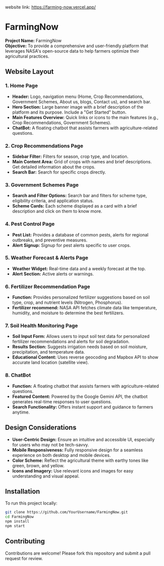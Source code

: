 website link: https://farming-now.vercel.app/
# FarmingNow

**Project Name:** FarmingNow  
**Objective:** To provide a comprehensive and user-friendly platform that leverages NASA's open-source data to help farmers optimize their agricultural practices.

## Website Layout

### 1. Home Page
- **Header:** Logo, navigation menu (Home, Crop Recommendations, Government Schemes, About us, blogs, Contact us), and search bar.
- **Hero Section:** Large banner image with a brief description of the platform and its purpose. Include a "Get Started" button.
- **Main Features Overview:** Quick links or icons to the main features (e.g., Crop Recommendations, Government Schemes).
- **ChatBot:** A floating chatbot that assists farmers with agriculture-related questions.

### 2. Crop Recommendations Page
- **Sidebar Filter:** Filters for season, crop type, and location.
- **Main Content Area:** Grid of crops with names and brief descriptions. Get detailed information about the crops.
- **Search Bar:** Search for specific crops directly.

### 3. Government Schemes Page
- **Search and Filter Options:** Search bar and filters for scheme type, eligibility criteria, and application status.
- **Scheme Cards:** Each scheme displayed as a card with a brief description and click on them to know more.

### 4. Pest Control Page
- **Pest List:** Provides a database of common pests, alerts for regional outbreaks, and preventive measures.
- **Alert Signup:** Signup for pest alerts specific to user crops.

### 5. Weather Forecast & Alerts Page
- **Weather Widget:** Real-time data and a weekly forecast at the top.
- **Alert Section:** Active alerts or warnings.

### 6. Fertilizer Recommendation Page
- **Function:** Provides personalized fertilizer suggestions based on soil type, crop, and nutrient levels (Nitrogen, Phosphorus).
- **Fertilizer recommend:** NASA API fetches climate data like temperature, humidity, and moisture to determine the best fertilizers.

### 7. Soil Health Monitoring Page
- **Soil Input Form:** Allows users to input soil test data for personalized fertilizer recommendations and alerts for soil degradation.
- **Results Section:** Suggests irrigation needs based on soil moisture, precipitation, and temperature data.
- **Educational Content:** Uses reverse geocoding and Mapbox API to show accurate land location (satellite view).

### 8. ChatBot
- **Function:** A floating chatbot that assists farmers with agriculture-related questions.
- **Featured Content:** Powered by the Google Gemini API, the chatbot generates real-time responses to user questions.
- **Search Functionality:** Offers instant support and guidance to farmers anytime.

## Design Considerations
- **User-Centric Design:** Ensure an intuitive and accessible UI, especially for users who may not be tech-savvy.
- **Mobile Responsiveness:** Fully responsive design for a seamless experience on both desktop and mobile devices.
- **Color Scheme:** Reflect the agricultural theme with earthy tones like green, brown, and yellow.
- **Icons and Imagery:** Use relevant icons and images for easy understanding and visual appeal.

## Installation

To run this project locally:

```bash
git clone https://github.com/YourUsername/FarmingNow.git
cd FarmingNow
npm install
npm start
```
## Contributing

Contributions are welcome! Please fork this repository and submit a pull request for review.
